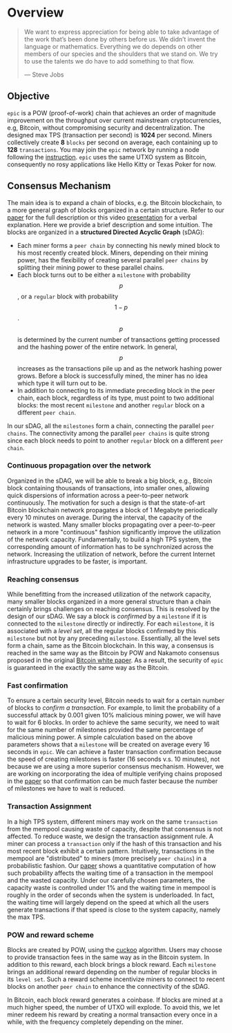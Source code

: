 # Overview

> We want to express appreciation for being able to take advantage of the work that’s been done by others before us. We didn’t invent the language or mathematics. Everything we do depends on other members of our species and the shoulders that we stand on. We try to use the talents we do have to add something to that flow.
>
> — Steve Jobs

## Objective

`epic` is a POW \(proof-of-work\) chain that achieves an order of magnitude improvement on the throughput over current mainstream cryptocurrencies, e.g, Bitcoin, without compromising security and decentralization. The designed max TPS \(transaction per second\) is **1024** per second. Miners collectively create **8** `blocks` per second on average, each containing up to **128** `transactions`. You may join the `epic` network by running a node following the [instruction](https://github.com/EPI-ONE/epic-gitbook/tree/28c5b83774dc8261b491d41591cbad57240bc9f6/docs/getting-started/compile-run/README.md). `epic` uses the same UTXO system as Bitcoin, consequently no rosy applications like Hello Kitty or Texas Poker for now.

## Consensus Mechanism

The main idea is to expand a chain of blocks, e.g. the Bitcoin blockchain, to a more general graph of blocks organized in a certain structure. Refer to our [paper](https://arxiv.org/abs/1901.02755) for the full description or this video [presentation](https://youtu.be/UEeYkIvl6dA) for a verbal explanation. Here we provide a brief description and some intuition. The blocks are organized in a **structured Directed Acyclic Graph** \(sDAG\):

* Each miner forms a `peer chain` by connecting his newly mined block to his most recently created block. Miners, depending on their mining power, has the flexibility of creating several parallel `peer chains` by splitting their mining power to these parallel chains.
* Each block turns out to be either a `milestone` with probability $$p$$, or a `regular` block with probability $$1-p$$. $$p$$ is determined by the current number of transactions getting processed and the hashing power of the entire network. In general, $$p$$ increases as the transactions pile up and as the network hashing power grows. Before a block is successfully mined, the miner has no idea which type it will turn out to be.
* In addition to connecting to its immediate preceding block in the peer chain, each block, regardless of its type, must point to two additional blocks: the most recent `milestone` and another `regular` block on a different `peer chain`.  

In our sDAG, all the `milestones` form a chain, connecting the parallel `peer chains`. The connectivity among the parallel `peer chains` is quite strong since each block needs to point to another `regular` block on a different `peer chain`.

### Continuous propagation over the network

Organized in the sDAG, we will be able to break a big block, e.g., Bitcoin block containing thousands of transactions, into smaller ones, allowing quick dispersions of information across a peer-to-peer network continuously. The motivation for such a design is that the state-of-art Bitcoin blockchain network propagates a block of 1 Megabyte periodically every 10 minutes on average. During the interval, the capacity of the network is wasted. Many smaller blocks propagating over a peer-to-peer network in a more "continuous" fashion significantly improve the utilization of the network capacity. Fundamentally, to build a high TPS system, the corresponding amount of information has to be synchronized across the network. Increasing the utilization of network, before the current Internet infrastructure upgrades to be faster, is important.

### Reaching consensus

While benefitting from the increased utilization of the network capacity, many smaller blocks organized in a more general structure than a chain certainly brings challenges on reaching consensus. This is resolved by the design of our sDAG. We say a block is _confirmed_ by a `milestone` if it is connected to the `milestone` directly or indirectly. For each `milestone`, it is associated with a _level set_, all the regular blocks confirmed by this `milestone` but not by any preceding `milestone`. Essentially, all the level sets form a chain, same as the Bitcoin blockchain. In this way, a consensus is reached in the same way as the Bitcoin by POW and Nakamoto consensus proposed in the original [Bitcoin white paper](https://bitcoin.org/bitcoin.pdf). As a result, the security of `epic` is guaranteed in the exactly the same way as the Bitcoin.

### Fast confirmation

To ensure a certain security level, Bitcoin needs to wait for a certain number of blocks to _confirm a transaction_. For example, to limit the probability of a successful attack by 0.001 given 10% malicious mining power, we will have to wait for 6 blocks. In order to achieve the same security, we need to wait for the same number of milestones provided the same percentage of malicious mining power. A simple calculation based on the above parameters shows that a `milestone` will be created on average every 16 seconds in `epic`. We can achieve a faster transaction confirmation because the speed of creating milestones is faster \(16 seconds v.s. 10 minutes\), not because we are using a more superior consensus mechanism. However, we are working on incorporating the idea of multiple verifying chains proposed in the [paper](https://arxiv.org/abs/1810.08092) so that confirmation can be much faster because the number of milestones we have to wait is reduced.

### Transaction Assignment

In a high TPS system, different miners may work on the same `transaction` from the mempool causing waste of capacity, despite that consensus is not affected. To reduce waste, we design the transaction assignment rule. A miner can process a `transaction` only if the hash of this transaction and his most recent block exhibit a certain pattern. Intuitively, transactions in the mempool are "distributed" to miners \(more precisely `peer chains`\) in a probabilistic fashion. Our [paper](https://arxiv.org/abs/1901.02755) shows a quantitative computation of how such probability affects the waiting time of a transaction in the mempool and the wasted capacity. Under our carefully chosen parameters, the capacity waste is controlled under 1% and the waiting time in mempool is roughly in the order of seconds when the system is underloaded. In fact, the waiting time will largely depend on the speed at which all the users generate transactions if that speed is close to the system capacity, namely the max TPS.

### POW and reward scheme

Blocks are created by POW, using the [cuckoo](https://github.com/tromp/cuckoo) algorithm. Users may choose to provide transaction fees in the same way as in the Bitcoin system. In addition to this reward, each block brings a block reward. Each `milestone` brings an additional reward depending on the number of regular blocks in its `level set`. Such a reward scheme incentivize miners to connect to recent blocks on another `peer chain` to enhance the connectivity of the sDAG.

In Bitcoin, each block reward generates a coinbase. If blocks are mined at a much higher speed, the number of UTXO will explode. To avoid this, we let miner redeem his reward by creating a normal transaction every once in a while, with the frequency completely depending on the miner.

